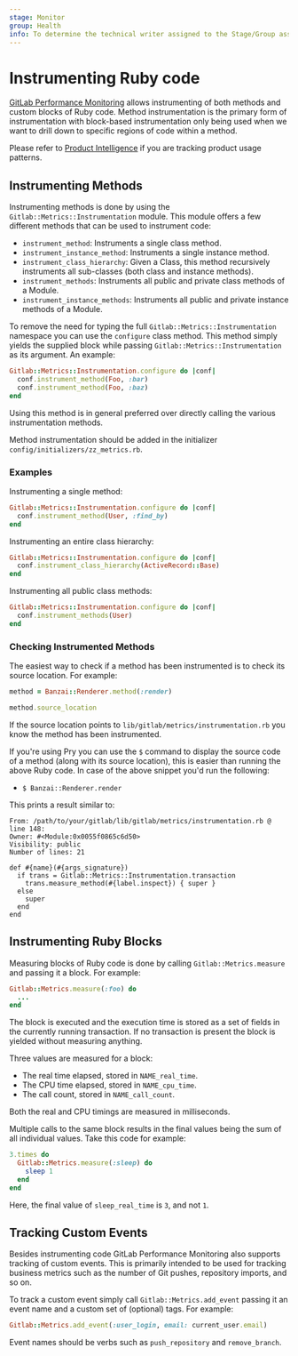 ```yaml
---
stage: Monitor
group: Health
info: To determine the technical writer assigned to the Stage/Group associated with this page, see https://about.gitlab.com/handbook/engineering/ux/technical-writing/#assignments
---
```


# Instrumenting Ruby code

[GitLab Performance Monitoring](../administration/monitoring/performance/index.md) allows instrumenting of both methods and custom
blocks of Ruby code. Method instrumentation is the primary form of
instrumentation with block-based instrumentation only being used when we want to
drill down to specific regions of code within a method.

Please refer to [Product Intelligence](https://about.gitlab.com/handbook/product/product-intelligence-guide/) if you are tracking product usage patterns.

## Instrumenting Methods

Instrumenting methods is done by using the `Gitlab::Metrics::Instrumentation`
module. This module offers a few different methods that can be used to
instrument code:

- `instrument_method`: Instruments a single class method.
- `instrument_instance_method`: Instruments a single instance method.
- `instrument_class_hierarchy`: Given a Class, this method recursively
  instruments all sub-classes (both class and instance methods).
- `instrument_methods`: Instruments all public and private class methods of a
  Module.
- `instrument_instance_methods`: Instruments all public and private instance
  methods of a Module.

To remove the need for typing the full `Gitlab::Metrics::Instrumentation`
namespace you can use the `configure` class method. This method simply yields
the supplied block while passing `Gitlab::Metrics::Instrumentation` as its
argument. An example:

```ruby
Gitlab::Metrics::Instrumentation.configure do |conf|
  conf.instrument_method(Foo, :bar)
  conf.instrument_method(Foo, :baz)
end
```

Using this method is in general preferred over directly calling the various
instrumentation methods.

Method instrumentation should be added in the initializer
`config/initializers/zz_metrics.rb`.

### Examples

Instrumenting a single method:

```ruby
Gitlab::Metrics::Instrumentation.configure do |conf|
  conf.instrument_method(User, :find_by)
end
```

Instrumenting an entire class hierarchy:

```ruby
Gitlab::Metrics::Instrumentation.configure do |conf|
  conf.instrument_class_hierarchy(ActiveRecord::Base)
end
```

Instrumenting all public class methods:

```ruby
Gitlab::Metrics::Instrumentation.configure do |conf|
  conf.instrument_methods(User)
end
```

### Checking Instrumented Methods

The easiest way to check if a method has been instrumented is to check its
source location. For example:

```ruby
method = Banzai::Renderer.method(:render)

method.source_location
```

If the source location points to `lib/gitlab/metrics/instrumentation.rb` you
know the method has been instrumented.

If you're using Pry you can use the `$` command to display the source code of a
method (along with its source location), this is easier than running the above
Ruby code. In case of the above snippet you'd run the following:

- `$ Banzai::Renderer.render`

This prints a result similar to:

```plaintext
From: /path/to/your/gitlab/lib/gitlab/metrics/instrumentation.rb @ line 148:
Owner: #<Module:0x0055f0865c6d50>
Visibility: public
Number of lines: 21

def #{name}(#{args_signature})
  if trans = Gitlab::Metrics::Instrumentation.transaction
    trans.measure_method(#{label.inspect}) { super }
  else
    super
  end
end
```

## Instrumenting Ruby Blocks

Measuring blocks of Ruby code is done by calling `Gitlab::Metrics.measure` and
passing it a block. For example:

```ruby
Gitlab::Metrics.measure(:foo) do
  ...
end
```

The block is executed and the execution time is stored as a set of fields in the
currently running transaction. If no transaction is present the block is yielded
without measuring anything.

Three values are measured for a block:

- The real time elapsed, stored in `NAME_real_time`.
- The CPU time elapsed, stored in `NAME_cpu_time`.
- The call count, stored in `NAME_call_count`.

Both the real and CPU timings are measured in milliseconds.

Multiple calls to the same block results in the final values being the sum
of all individual values. Take this code for example:

```ruby
3.times do
  Gitlab::Metrics.measure(:sleep) do
    sleep 1
  end
end
```

Here, the final value of `sleep_real_time` is `3`, and not `1`.

## Tracking Custom Events

Besides instrumenting code GitLab Performance Monitoring also supports tracking
of custom events. This is primarily intended to be used for tracking business
metrics such as the number of Git pushes, repository imports, and so on.

To track a custom event simply call `Gitlab::Metrics.add_event` passing it an
event name and a custom set of (optional) tags. For example:

```ruby
Gitlab::Metrics.add_event(:user_login, email: current_user.email)
```

Event names should be verbs such as `push_repository` and `remove_branch`.
